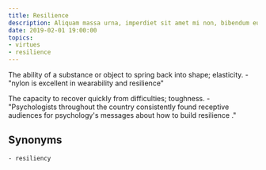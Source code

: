 ```yaml
---
title: Resilience
description: Aliquam massa urna, imperdiet sit amet mi non, bibendum euismod est.
date: 2019-02-01 19:00:00
topics: 
- virtues
- resilience
---
```


The ability of a substance or object to spring back into shape; elasticity.
	- "nylon is excellent in wearability and resilience"

The capacity to recover quickly from difficulties; toughness.
	- "Psychologists throughout the country consistently found receptive audiences for psychology's messages about how to build resilience ."

## Synonyms
	- resiliency

